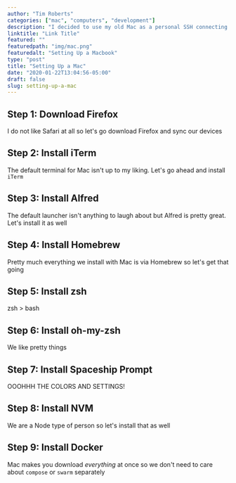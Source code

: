 ```yaml
---
author: "Tim Roberts"
categories: ["mac", "computers", "development"]
description: "I decided to use my old Mac as a personal SSH connecting machine and for light local development. Here's the steps I took so I can do it again if I ever have to"
linktitle: "Link Title"
featured: ""
featuredpath: "img/mac.png"
featuredalt: "Setting Up a Macbook"
type: "post"
title: "Setting Up a Mac"
date: "2020-01-22T13:04:56-05:00"
draft: false
slug: setting-up-a-mac
---
```



## Step 1: Download Firefox

I do not like Safari at all so let's go download Firefox and sync our devices

## Step 2: Install iTerm

The default terminal for Mac isn't up to my liking. Let's go ahead and install `iTerm`

## Step 3: Install Alfred

The default launcher isn't anything to laugh about but Alfred is pretty great. Let's install it as well

## Step 4: Install Homebrew

Pretty much everything we install with Mac is via Homebrew so let's get that going

## Step 5: Install zsh

zsh > bash

## Step 6: Install oh-my-zsh

We like pretty things

## Step 7: Install Spaceship Prompt

OOOHHH THE COLORS AND SETTINGS!

## Step 8: Install NVM

We are a Node type of person so let's install that as well

## Step 9: Install Docker

Mac makes you download _everything_ at once so we don't need to care about `compose` or `swarm` separately